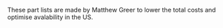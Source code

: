 These part lists are made by Matthew Greer to lower the total costs and optimise avalability in the US.
